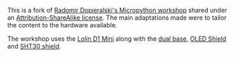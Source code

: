 This is a fork of [Radomir Dopieralski's Micropython workshop](https://bitbucket.org/thesheep/d1workshop/overview) shared under an
[Attribution-ShareAlike license](https://creativecommons.org/licenses/by-sa/4.0/).
The main adaptations made were to tailor the content to the hardware available.

The workshop uses the [Lolin D1 Mini](https://wiki.wemos.cc/products:d1:d1_mini) along with 
the [dual base](https://wiki.wemos.cc/products:d1_mini_shields:dual_base), [OLED Shield](https://wiki.wemos.cc/products:d1_mini_shields:oled_shield) and [SHT30 shield](https://wiki.wemos.cc/products:d1_mini_shields:sht30_shield).
